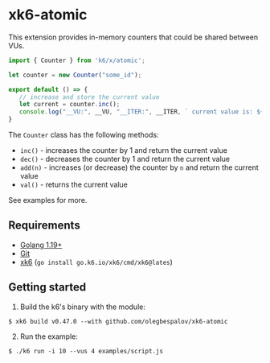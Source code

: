 # xk6-atomic

This extension provides in-memory counters that could be shared between VUs.

```javascript
import { Counter } from 'k6/x/atomic';

let counter = new Counter("some_id");

export default () => {
   // increase and store the current value
   let current = counter.inc();
   console.log("__VU:", __VU, "__ITER:", __ITER, ` current value is: ${current}`);
}
```

The `Counter` class has the following methods:

* `inc()` - increases the counter by 1 and return the current value
* `dec()` - decreases the counter by 1 and return the current value
* `add(n)` - increases (or decrease) the counter by `n` and return the current value
* `val()` - returns the current value

See examples for more.

## Requirements

* [Golang 1.19+](https://go.dev/)
* [Git](https://git-scm.com/)
* [xk6](https://github.com/grafana/xk6) (`go install go.k6.io/xk6/cmd/xk6@lates`)


## Getting started  

1. Build the k6's binary with the module:

  ```shell
  $ xk6 build v0.47.0 --with github.com/olegbespalov/xk6-atomic
  ```

2. Run the example:

  ```shell
  $ ./k6 run -i 10 --vus 4 examples/script.js
  ```